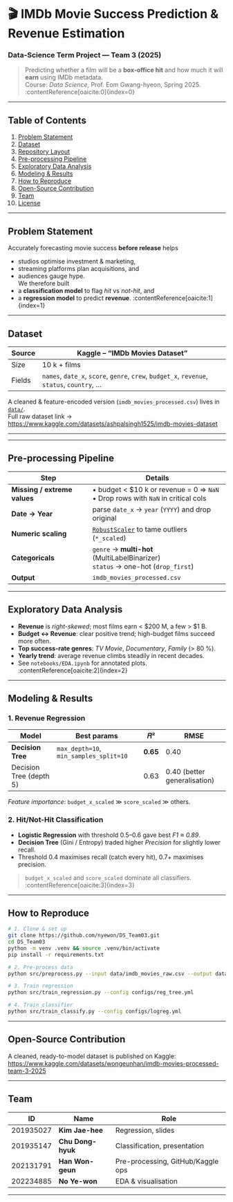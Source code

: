 # 🎬 IMDb Movie Success Prediction & Revenue Estimation  
### Data-Science Term Project — Team 3 (2025)

> Predicting whether a film will be a **box-office hit** and how much it will **earn** using IMDb metadata.  
> Course: *Data Science*, Prof. Eom Gwang-hyeon, Spring 2025. :contentReference[oaicite:0]{index=0}

---

## Table of Contents
1. [Problem Statement](#problem-statement)
2. [Dataset](#dataset)
3. [Repository Layout](#repository-layout)
4. [Pre-processing Pipeline](#pre-processing-pipeline)
5. [Exploratory Data Analysis](#exploratory-data-analysis)
6. [Modeling & Results](#modeling--results)
7. [How to Reproduce](#how-to-reproduce)
8. [Open-Source Contribution](#open-source-contribution)
9. [Team](#team)
10. [License](#license)

---

## Problem Statement
Accurately forecasting movie success **before release** helps  
* studios optimise investment & marketing,  
* streaming platforms plan acquisitions, and  
* audiences gauge hype.  
We therefore built  
* a **classification model** to flag *hit* vs *not-hit*, and  
* a **regression model** to predict **revenue**. :contentReference[oaicite:1]{index=1}

---

## Dataset
| Source | Kaggle – “IMDb Movies Dataset” |
|--------|--------------------------------|
| Size   | 10 k + films |
| Fields | `names`, `date_x`, `score`, `genre`, `crew`, `budget_x`, `revenue`, `status`, `country`, … |

A cleaned & feature-encoded version (`imdb_movies_processed.csv`) lives in [`data/`](data/).  
Full raw dataset link → <https://www.kaggle.com/datasets/ashpalsingh1525/imdb-movies-dataset>

---

---

## Pre-processing Pipeline
| Step | Details |
|------|---------|
| **Missing / extreme values** | • budget < $10 k or revenue = 0 ⇒ `NaN`  <br>• Drop rows with `NaN` in critical cols |
| **Date → Year** | parse `date_x` → `year` (`YYYY`) and drop original |
| **Numeric scaling** | [`RobustScaler`](https://scikit-learn.org/) to tame outliers (`*_scaled`) |
| **Categoricals** | `genre` → **multi-hot** (MultiLabelBinarizer) <br>`status` → one-hot (`drop_first`) |
| **Output** | `imdb_movies_processed.csv` |

---

## Exploratory Data Analysis
* **Revenue** is *right-skewed*; most films earn < $200 M, a few > $1 B.  
* **Budget ↔ Revenue**: clear positive trend; high-budget films succeed more often.  
* **Top success-rate genres**: *TV Movie*, *Documentary*, *Family* (> 80 %).  
* **Yearly trend**: average revenue climbs steadily in recent decades.  
* See `notebooks/EDA.ipynb` for annotated plots. :contentReference[oaicite:2]{index=2}

---

## Modeling & Results

### 1. Revenue Regression
| Model | Best params | 𝑅² | RMSE |
|-------|-------------|----|-----|
| **Decision Tree** | `max_depth=10`, `min_samples_split=10` | **0.65** | 0.40 |
| Decision Tree (depth 5) |  | 0.63 | 0.40 (better generalisation) |

*Feature importance*: `budget_x_scaled` ≫ `score_scaled` ≫ others.  

### 2. Hit/Not-Hit Classification
* **Logistic Regression** with threshold 0.5–0.6 gave best *F1 ≈ 0.89*.  
* **Decision Tree** (Gini / Entropy) traded higher *Precision* for slightly lower recall.  
* Threshold 0.4 maximises recall (catch every hit), 0.7+ maximises precision.

> `budget_x_scaled` and `score_scaled` dominate all classifiers. :contentReference[oaicite:3]{index=3}

---

## How to Reproduce
```bash
# 1. Clone & set up
git clone https://github.com/nyewon/DS_Team03.git
cd DS_Team03
python -m venv .venv && source .venv/bin/activate
pip install -r requirements.txt

# 2. Pre-process data
python src/preprocess.py --input data/imdb_movies_raw.csv --output data/imdb_movies_processed.csv

# 3. Train regression
python src/train_regression.py --config configs/reg_tree.yml

# 4. Train classifier
python src/train_classify.py --config configs/logreg.yml
```
---

## Open-Source Contribution
A cleaned, ready-to-model dataset is published on Kaggle:
https://www.kaggle.com/datasets/wongeunhan/imdb-movies-processed-team-3-2025

---


## Team

| ID        | Name              | Role                              |
| --------- | ----------------- | --------------------------------- |
| 201935027 | **Kim Jae-hee**   | Regression, slides                |
| 201935147 | **Chu Dong-hyuk** | Classification, presentation      |
| 202131791 | **Han Won-geun**  | Pre-processing, GitHub/Kaggle ops |
| 202234885 | **No Ye-won**     | EDA & visualisation               |

---
